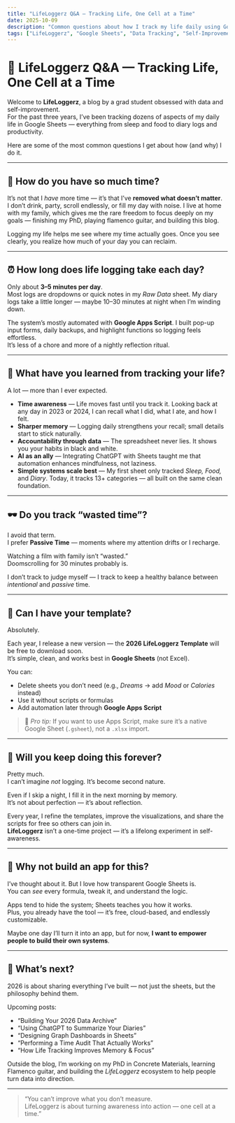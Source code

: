 ```yaml
---
title: "LifeLoggerz Q&A — Tracking Life, One Cell at a Time"
date: 2025-10-09
description: "Common questions about how I track my life daily using Google Sheets, why I do it, and what I’ve learned from years of logging data."
tags: ["LifeLoggerz", "Google Sheets", "Data Tracking", "Self-Improvement"]
---
```


# 🧠 LifeLoggerz Q&A — Tracking Life, One Cell at a Time

Welcome to **LifeLoggerz**, a blog by a grad student obsessed with data and self-improvement.  
For the past three years, I’ve been tracking dozens of aspects of my daily life in Google Sheets — everything from sleep and food to diary logs and productivity.  

Here are some of the most common questions I get about how (and why) I do it.

---

## 💬 How do you have so much time?

It’s not that I *have* more time — it’s that I’ve **removed what doesn’t matter**.  
I don’t drink, party, scroll endlessly, or fill my day with noise. I live at home with my family, which gives me the rare freedom to focus deeply on my goals — finishing my PhD, playing flamenco guitar, and building this blog.

Logging my life helps me see where my time actually goes. Once you see clearly, you realize how much of your day you can reclaim.

---

## ⏰ How long does life logging take each day?

Only about **3–5 minutes per day**.  
Most logs are dropdowns or quick notes in my *Raw Data* sheet. My diary logs take a little longer — maybe 10–30 minutes at night when I’m winding down.

The system’s mostly automated with **Google Apps Script**. I built pop-up input forms, daily backups, and highlight functions so logging feels effortless.  
It’s less of a chore and more of a nightly reflection ritual.

---

## 🧩 What have you learned from tracking your life?

A lot — more than I ever expected.

- **Time awareness** — Life moves fast until you track it. Looking back at any day in 2023 or 2024, I can recall what I did, what I ate, and how I felt.
- **Sharper memory** — Logging daily strengthens your recall; small details start to stick naturally.
- **Accountability through data** — The spreadsheet never lies. It shows you your habits in black and white.
- **AI as an ally** — Integrating ChatGPT with Sheets taught me that automation enhances mindfulness, not laziness.
- **Simple systems scale best** — My first sheet only tracked *Sleep, Food,* and *Diary*. Today, it tracks 13+ categories — all built on the same clean foundation.

---

## 🕶 Do you track “wasted time”?

I avoid that term.  
I prefer **Passive Time** — moments where my attention drifts or I recharge.

Watching a film with family isn’t “wasted.”  
Doomscrolling for 30 minutes probably is.  

I don’t track to judge myself — I track to keep a healthy balance between *intentional* and *passive* time.

---

## 📄 Can I have your template?

Absolutely.  

Each year, I release a new version — the **2026 LifeLoggerz Template** will be free to download soon.  
It’s simple, clean, and works best in **Google Sheets** (not Excel).  

You can:
- Delete sheets you don’t need (e.g., *Dreams* → add *Mood* or *Calories* instead)
- Use it without scripts or formulas
- Add automation later through **Google Apps Script**

> 🧠 *Pro tip:* If you want to use Apps Script, make sure it’s a native Google Sheet (`.gsheet`), not a `.xlsx` import.

---

## 🔁 Will you keep doing this forever?

Pretty much.  
I can’t imagine *not* logging. It’s become second nature.  

Even if I skip a night, I fill it in the next morning by memory.  
It’s not about perfection — it’s about reflection.  

Every year, I refine the templates, improve the visualizations, and share the scripts for free so others can join in.  
**LifeLoggerz** isn’t a one-time project — it’s a lifelong experiment in self-awareness.

---

## 📱 Why not build an app for this?

I’ve thought about it. But I love how transparent Google Sheets is.  
You can *see* every formula, tweak it, and understand the logic.  

Apps tend to hide the system; Sheets teaches you how it works.  
Plus, you already have the tool — it’s free, cloud-based, and endlessly customizable.  

Maybe one day I’ll turn it into an app, but for now, **I want to empower people to build their own systems**.

---

## 🚀 What’s next?

2026 is about sharing everything I’ve built — not just the sheets, but the philosophy behind them.

Upcoming posts:
- “Building Your 2026 Data Archive”
- “Using ChatGPT to Summarize Your Diaries”
- “Designing Graph Dashboards in Sheets”
- “Performing a Time Audit That Actually Works”
- “How Life Tracking Improves Memory & Focus”

Outside the blog, I’m working on my PhD in Concrete Materials, learning Flamenco guitar, and building the *LifeLoggerz* ecosystem to help people turn data into direction.

---

> “You can’t improve what you don’t measure.  
> LifeLoggerz is about turning awareness into action — one cell at a time.”

